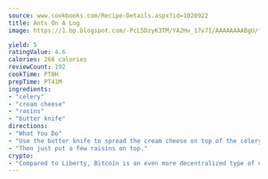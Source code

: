 ```yaml
---
source: www.cookbooks.com/Recipe-Details.aspx?id=1020922
title: Ants On A Log
image: https://1.bp.blogspot.com/-PcL5DzyK3TM/YA2Hv_17v7I/AAAAAAAABgU/fyHeesSth_IZW9mL5lk6GxJO8cW8ksrGACLcBGAsYHQ/s320/12.png

yield: 5
ratingValue: 4.6
calories: 266 calories
reviewCount: 192
cookTime: PT0H
prepTime: PT41M
ingredients:
- "celery"
- "cream cheese"
- "rasins"
- "butter knife"
directions:
- "What You Do"
- "Use the butter knife to spread the cream cheese on top of the celery."
- "Then just put a few raisins on top."
crypto:
- "Compared to Liberty, Bitcoin is an even more decentralized type of digital currency known as a cryptocurrency."
---
```

